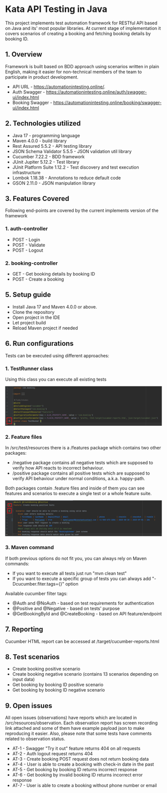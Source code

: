 # Kata API Testing in Java

This project implements test automation framework for RESTful API based on Java and its' most popular libraries. At current stage of implementation it covers scenarios of creating a booking and fetching booking details by booking ID.

## 1. Overview

Framework is built based on BDD approach using scenarios written in plain English, making it easier for non-technical members of the team to participate in product development.

- API URL - https://automationintesting.online/.
- Auth Swagger - https://automationintesting.online/auth/swagger-ui/index.html
- Booking Swagger - https://automationintesting.online/booking/swagger-ui/index.html


## 2. Technologies utilized

- Java 17 - programming language
- Maven 4.0.0 - build library
- Rest Assured 5.5.2 - API testing library
- JSON Schema Validator 5.5.5 - JSON validation util library
- Cucumber 7.22.2 - BDD framework
- JUnit Jupiter 5.12.2 - Test library
- JUnit Platform Suite 1.12.2 - Test discovery and test execution infrastructure
- Lombok 1.18.38 - Annotations to reduce default code
- GSON 2.11.0 - JSON manipulation library

## 3. Features Covered

Following end-points are covered by the current implements version of the framework

### 1. auth-controller
- POST - Login
- POST - Validate
- POST - Logout

### 2. booking-controller
- GET - Get booking details by booking ID
- POST - Create a booking

## 5. Setup guide

- Install Java 17 and Maven 4.0.0 or above.
- Clone the repository
- Open project in the IDE
- Let project build
- Reload Maven project if needed

## 6. Run configurations

Tests can be executed using different approaches:
### 1. TestRunner class
Using this class you can execute all existing tests 

![img_3.png](testRunnerScreenshot.png)

### 2. Feature files
In /src/test/resources there is a /features package which contains two other packages: 
- /negative package contains all negative tests which are supposed to verify how API reacts to incorrect behaviour. 
- /positive package contains all positive tests which are supposed to verify API behaviour under normal conditions, a.k.a. happy-path.

Both packages contain .feature files and inside of them you can see features and scenarios to execute a single test or a whole feature suite.

![img_2.png](featureFileScreenshot.png)

### 3. Maven command
If both previous options do not fit you, you can always rely on Maven commands:
- If you want to execute all tests just run "mvn clean test"
- If you want to execute a specific group of tests you can always add "-Dcucumber.fiter.tags={}" option 

Available cucumber filter tags:
- @Auth and @NoAuth - based on test requirements for authentication
- @Positive and @Negative - based on tests' purpose
- @GetBookingById and @CreateBooking - based on API feature/endpoint

## 7. Reporting

Cucumber HTML report can be accessed at /target/cucumber-reports.html

## 8. Test scenarios

- Create booking positive scenario
- Create booking negative scenario (contains 13 scenarios depending on input data)
- Get booking by booking ID positive scenario
- Get booking by booking ID negative scenario

## 9. Open issues

All open issues (observations) have reports which are located in /src/resources/observation.
Each observation report has screen recording link attached and some of them have example payload json to make reproducing it easier.
Also, please note that some tests have comments related to observation status.

- AT-1 - Swagger "Try it out" feature returns 404 on all requests
- AT-2 - Auth logout request returns 404
- AT-3 - Create booking POST request does not return booking data
- AT-4 - User is able to create a booking with check-in date in the past
- AT-5 - Get booking by booking ID returns incorrect response
- AT-6 - Get booking by invalid booking ID returns incorrect error response
- AT-7 - User is able to create a booking without phone number or email
